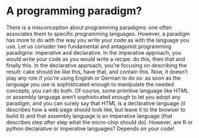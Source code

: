 # A programming paradigm?

There is a misconception about programming paradigms: one often associates them to specific programming languages. However, a paradigm has more to do with the way you write your code as with the language you use. Let us consider two fundamental and antagonist programming paradigms: imperative and declarative. In the imperative approach, you would write your code as you would write a recipe:  do this, then that and finally this. In the declarative approach, you’re focusing on describing the result: cake should be like this, have that, and contain this. Now, it doesn’t play any role if you’re using English or German to do so: as soon as the language you use is sophisticated enough to manipulate the needed concepts, you can do both. Of course, some primitive language like HTML or assembly language aren’t sophisticated enough to let you adopt any paradigm, and you can surely say that HTML is a declarative language (it describes how a web page should look like, but leave it to the browser to build it) and that assembly language is an imperative language (that describes step after step what the micro-chip should do). However, are R or python declarative or imperative languages? Depends on your code! 
